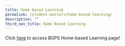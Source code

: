 ```yaml
---
title: Home based Learning
permalink: /student-matters/home-based-learning/
description: ""
third_nav_title: Home Based Learning
---
```

Click [here](https://sites.google.com/moe.edu.sg/bgpshbl2023) to access BGPS Home-based Learning page!